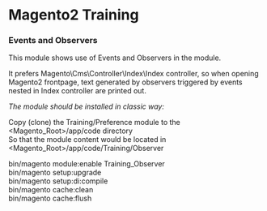 # Magento2 Training #

### Events and Observers ###

This module shows use of Events and Observers in the module.

It prefers Magento\Cms\Controller\Index\Index controller, so when opening Magento2 frontpage, text generated by observers triggered by events nested in Index controller are printed out.

*The module should be installed in classic way:*

Copy (clone) the Training/Preference module to the <Magento_Root>/app/code directory\
So that the module content would be located in <Magento_Root>/app/code/Training/Observer

bin/magento module:enable Training_Observer\
bin/magento setup:upgrade\
bin/magento setup:di:compile\
bin/magento cache:clean\
bin/magento cache:flush
